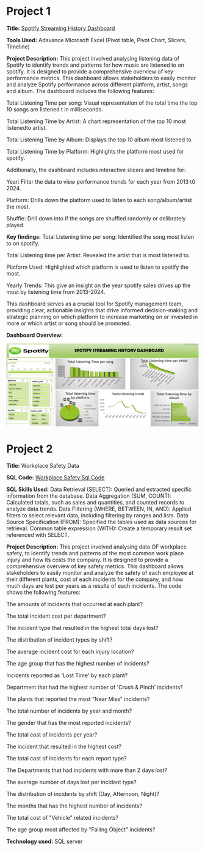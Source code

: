 # Project 1

**Title:** [Spotify Streaming History Dashboard](https://github.com/TY-tech01/TY-tech01.github.io/blob/main/spotify%20streaming%20history%20Dashboard.xlsx)

**Tools Used:** Adavance Microsoft Excel (Pivot table, Pivot Chart, Slicers, Timeline)

**Project Description:** This project involved analysing listening data of Spotify to identify trends and patterns for how music are listened to on spotify. It is designed to provide a comprehensive overview of key performance metrics. This dashboard allows stakeholders to easily monitor and analyze Spotify performance across different platform, artist, songs and album. The dashboard includes the following features:

Total Listening Time per song: Visual representation of the total time the top 10 songs are listened t in milliseconds.

Total Listening Time by Artist: A chart representation of the top 10 most listenedto artist.

Total Listening Time by Album: Displays the top 10 album most listened to.

Total Listening Time by Platform: Highlights the platform most used for spotify.

Additionally, the dashboard includes interactive slicers and timeline for:

Year: Filter the data to view performance trends for each year from 2013 t0 2024.

Platform: Drills down the platform used to listen to each song/album/artist the most.

Shuffle: Drill down into if the songs are shuffled randomly or delibrately played.


**Key findings:** Total Listening time per song: Identified the song most listen to on spotify.

Total Listening time per Artist: Revealed the artist that is most listened to.

Platform Used: Highlighted which platform is used to listen to spotify the most.

Yearly Trends: This give an insight on the year spotify sales drives up the most by listening time from 2013-2024.

This dashboard serves as a crucial tool for Spotify management team, providing clear, actionable insights that drive informed decision-making and strategic planning on which platform to increase marketing on or invested in more or which artist or song should be promoted.

**Dashboard Overview:**

![Spotify](Spotify.png)

# Project 2

**Title:** Workplace Safety Data

**SQL Code:** [Workplace Safety Sql Code](https://github.com/TY-tech01/TY-tech01.github.io/blob/main/Workplace_Safety_Data.sql)

**SQL Skills Used:**
Data Retrieval (SELECT): Queried and extracted specific information from the database.
Data Aggregation (SUM, COUNT): Calculated totals, such as sales and quantities, and counted records to analyze data trends.
Data Filtering (WHERE, BETWEEN, IN, AND): Applied filters to select relevant data, including filtering by ranges and lists.
Data Source Specification (FROM): Specified the tables used as data sources for retrieval.
Common table expression (WITH): Create a temporary result set referenced with SELECT.

**Project Description:**  This project involved analysing data OF workplace safety, to identify trends and patterns of the most common work place injury and how its costs the company. It is designed to provide a comprehensive overview of key safety metrics. This dashboard allows stakeholders to easily monitor and analyze the safety of each employee at their different plants, cost of each incidents for the company, and how much days are lost per years as a results of each incidents. The code shows the following features:

The amounts of incidents that occurred at each plant?

The total incident cost per department?

The incident type that resulted in the highest total days lost?

The distribution of incident types by shift?

The average incident cost for each injury location?

The age group that has the highest number of incidents?

Incidents reported as 'Lost Time' by each plant?

Department that had the highest number of 'Crush & Pinch' incidents?

The plants that reported the most "Near Miss" incidents?

The total number of incidents by year and month?

The gender that has the most reported incidents?

The total cost of incidents per year?

The incident that resulted in the highest cost?

The total cost of incidents for each report type?

The Departments that had incidents with more than 2 days lost?

The average number of days lost per incident type?

The distribution of incidents by shift (Day, Afternoon, Night)?

The months that has the highest number of incidents?

The total cost of "Vehicle" related incidents?

The age group most affected by "Falling Object" incidents?
 
**Technology used:** SQL server
